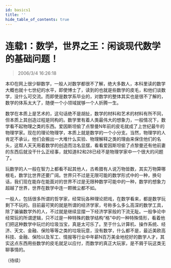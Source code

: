 ```yaml
---
id: basics1
title: ''
hide_table_of_contents: true
---
```


# 连载1：数学，世界之王：闲谈现代数学的基础问题！

> 2006/3/4 16:26:18

本ID在网上很少聊数学，一般人对数学都很不了解，绝大多数人，本科里读的数学大概也就十七世纪的水平，即使博士了，读到的也就是些数学的皮毛，和他们谈数学，没什么可交流。而即使是数学系毕业的，对数学的整体其实也是很不了解的，数学的体系太大了，随便一个小领域就够一个人折腾一生。
 
数学在本质上是艺术的，这句话绝不是胡扯，数学的材料和艺术的材料有所不同，但本质上其创造过程是同构的。数学里有着人类最伟大的想象力，一般情况下，数学看不起物理之类的东西。爱因斯坦偷了点黎曼N年前的皮毛就成了上世纪最牛的物理学家。现在的理论物理学，本质上就是数学的一个小分支。当然，物理学的人肯定不承认，他们会搬出一大堆什么实验、物理解释之类的理由来保住他们的名头，这帮人天天用着数学的创造而沽名显摆，看看爱因斯坦偷了点黎曼还有他前妻的东西后就没干什么正经事，就知道82和28已经不是物理学家中一个很大的问题了。

玩数学的人一般在智力上都看不起其他人，古希腊有人说万物皆数，其实万物算哪根毛，数学比世界还要广阔。世界只不过是无限可能的数学形式中的一种，换句话，我们现在能存在能面对的世界不过是无限种数学可能中的一种，数学的想象力超越了世界，世界在数学中连一颗微尘都不如。

一般人，包括很多所谓的哲学家，经常玩各种理论把戏，在数学看来，都是数学玩剩下不玩的。目前最可笑的就是所谓的经济学家，号称多么多么高深的数学工具，除了骗骗数学外的人，不过就是继续显摆一下经济学家般的下流无耻。一般争论中经常玩的所谓逻辑，只不过是一种特殊的数学结构“格”中的一种特殊情形，看着他们把这种数学中玩烂的垃圾当宝，真是太可乐了。至于什么计算机、操作系统、经济、天文、金融、保险等等之类的垃圾玩意，没有数学，什么都不是，最近美欧高科技、金融、保险以及军工、情报等行业中年薪N百万美金地挖好的数学人才，其实这点东西用些数学的皮毛就足以应付，而数学的真正大玩家，是不屑于玩这类无聊事情的。
 
（待续）